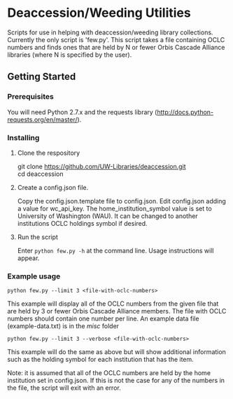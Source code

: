 # Deaccession/Weeding Utilities
Scripts for use in helping with deaccession/weeding library collections. Currently the only script is 'few.py'. This script takes a file containing OCLC numbers and finds ones that are held by N or fewer Orbis Cascade Alliance libraries (where N is specified by the user).  

## Getting Started

### Prerequisites

You will need Python 2.7.x and the requests library (http://docs.python-requests.org/en/master/).  

### Installing

1. Clone the respository

    git clone https://github.com/UW-Libraries/deaccession.git  
    cd deaccession  

2. Create a config.json file.

    Copy the config.json.template file to config.json. Edit config.json adding a value for wc_api_key. The home_institution_symbol value is set to University of Washington (WAU). It can be changed to another institutions OCLC holdings symbol if desired.   

3. Run the script

    Enter ```python few.py -h``` at the command line. Usage instructions will appear.  

### Example usage

```python few.py --limit 3 <file-with-oclc-numbers>```   

This example will display all of the OCLC numbers from the given file that are held by 3 or fewer Orbis Cascade Alliance members. The file with OCLC numbers should contain one number per line. An example data file (example-data.txt) is in the *misc* folder  

```python few.py --limit 3 --verbose <file-with-oclc-numbers>```   

This example will do the same as above but will show additional information such as the holding symbol for each institution that has the item.  

Note: it is assumed that all of the OCLC numbers are held by the home institution set in config.json. If this is not the case for any of the numbers in the file, the script will exit with an error.  

